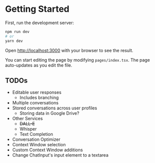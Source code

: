 # Getting Started

First, run the development server:

```bash
npm run dev
# or
yarn dev
```

Open [http://localhost:3000](http://localhost:3000) with your browser to see the result.

You can start editing the page by modifying `pages/index.tsx`. The page auto-updates as you edit the file.

## TODOs

- Editable user responses
  - Includes branching
- Multiple conversations
- Stored conversations across user profiles
  - Storing data in Google Drive?
- Other Services
  - ~~DALL-E~~
  - Whisper
  - Text Completion
- Conversation Optimizer
- Context Window selection
- Custom Context Window additions
- Change ChatInput's input element to a textarea
